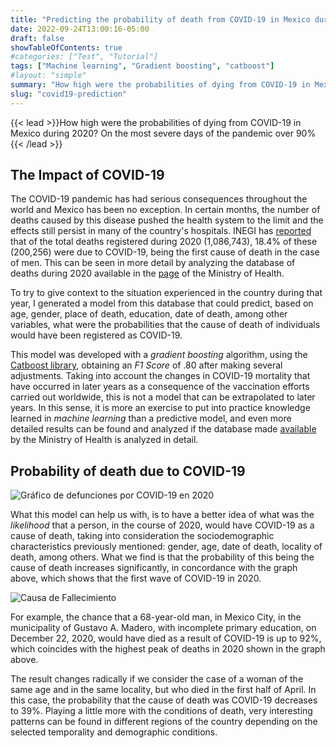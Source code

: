 ```yaml
---
title: "Predicting the probability of death from COVID-19 in Mexico during 2020"
date: 2022-09-24T13:00:16-05:00
draft: false
showTableOfContents: true
#categories: ["Test", "Tutorial"]
tags: ["Machine learning", "Gradient boosting", "catboost"]
#layout: "simple"
summary: "How high were the probabilities of dying from COVID-19 in Mexico during 2020? On the most severe days of the pandemic over 90%"
slug: "covid19-prediction"
---
```

{{< lead >}}How high were the probabilities of dying from COVID-19 in Mexico during 2020? On the most severe days of the pandemic over 90%{{< /lead >}}

## The Impact of COVID-19
The COVID-19 pandemic has had serious consequences throughout the world and Mexico has been no exception. In certain months, the number of deaths caused by this disease pushed the health system to the limit and the effects still persist in many of the country's hospitals. INEGI has [reported](https://www.inegi.org.mx/contenidos/saladeprensa/boletines/2021/EstSociodemo/DefuncionesRegistradas2020preliminar.pdf) that of the total deaths registered during 2020 (1,086,743), 18.4% of these (200,256) were due to COVID-19, being the first cause of death in the case of men. This can be seen in more detail by analyzing the database of deaths during 2020 available in the [page](http://www.dgis.salud.gob.mx/contenidos/basesdedatos/da_defunciones_gobmx.html) of the Ministry of Health.

To try to give context to the situation experienced in the country during that year, I generated a model from this database that could predict, based on age, gender, place of death, education, date of death, among other variables, what were the probabilities that the cause of death of individuals would have been registered as COVID-19.

<gradio-app space="neek05/Defunciones2020"></gradio-app> 

This model was developed with a *gradient boosting* algorithm, using the [Catboost library](https://catboost.ai/), obtaining an *F1 Score* of .80 after making several adjustments. Taking into account the changes in COVID-19 mortality that have occurred in later years as a consequence of the vaccination efforts carried out worldwide, this is not a model that can be extrapolated to later years. In this sense, it is more an exercise to put into practice knowledge learned in *machine learning* than a predictive model, and even more detailed results can be found and analyzed if the database made [available](http://www.dgis.salud.gob.mx/contenidos/basesdedatos/da_defunciones_gobmx.html) by the Ministry of Health is analyzed in detail.

## Probability of death due to COVID-19

![Gráfico de defunciones por COVID-19 en 2020](../GraficaDefunciones2020.png)

What this model can help us with, is to have a better idea of what was the *likelihood* that a person, in the course of 2020, would have COVID-19 as a cause of death, taking into consideration the sociodemographic characteristics previously mentioned: gender, age, date of death, locality of death, among others. What we find is that the probability of this being the cause of death increases significantly, in concordance with the graph above, which shows that the first wave of COVID-19 in 2020. 

![Causa de Fallecimiento](../CausadeFallecimiento.png)

For example, the chance that a 68-year-old man, in Mexico City, in the municipality of Gustavo A. Madero, with incomplete primary education, on December 22, 2020, would have died as a result of COVID-19 is up to 92%, which coincides with the highest peak of deaths in 2020 shown in the graph above.

The result changes radically if we consider the case of a woman of the same age and in the same locality, but who died in the first half of April. In this case, the probability that the cause of death was COVID-19 decreases to 39%. Playing a little more with the conditions of death, very interesting patterns can be found in different regions of the country depending on the selected temporality and demographic conditions. 

<script type="module"
src="https://gradio.s3-us-west-2.amazonaws.com/3.27/gradio.js">
</script>